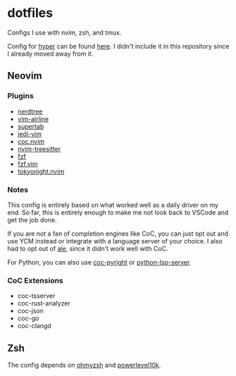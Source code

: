 # dotfiles

Configs I use with nvim, zsh, and tmux.

Config for [hyper](https://github.com/vercel/hyper) can be found [here](https://github.com/starkfire/terminal-configs). I didn't include it in this repository since I already moved away from it.

## Neovim

### Plugins

* [nerdtree](https://github.com/preservim/nerdtree)
* [vim-airline](https://github.com/vim-airline/vim-airline)
* [supertab](https://github.com/ervandew/supertab)
* [jedi-vim](https://github.com/davidhalter/jedi-vim)
* [coc.nvim](https://github.com/neoclide/coc.nvim)
* [nvim-treesitter](https://github.com/nvim-treesitter/nvim-treesitter)
* [fzf](https://github.com/junegunn/fzf)
* [fzf.vim](https://github.com/junegunn/fzf.vim)
* [tokyonight.nvim](https://github.com/folke/tokyonight.nvim)


### Notes

This config is entirely based on what worked well as a daily driver on my end. So far, this is entirely enough to make me not look back to VSCode and get the job done.

If you are not a fan of completion engines like CoC, you can just opt out and use YCM instead or integrate with a language server of your choice. I also had to opt out of [ale](https://github.com/dense-analysis/ale), since it didn't work well with CoC.

For Python, you can also use [coc-pyright](https://github.com/fannheyward/coc-pyright) or [python-lsp-server](https://github.com/python-lsp/python-lsp-server).

### CoC Extensions

* coc-tsserver
* coc-rust-analyzer
* coc-json
* coc-go
* coc-clangd

## Zsh

The config depends on [ohmyzsh](https://github.com/ohmyzsh/ohmyzsh) and [powerlevel10k](https://github.com/romkatv/powerlevel10k).
